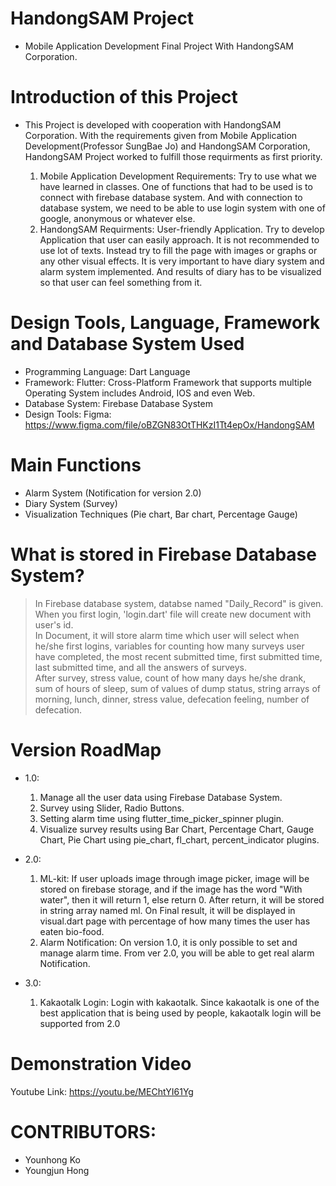 # HandongSAM Project
* Mobile Application Development Final Project With HandongSAM Corporation.

# Introduction of this Project
* This Project is developed with cooperation with HandongSAM Corporation. With the requirements given from Mobile Application Development(Professor SungBae Jo) and HandongSAM Corporation, HandongSAM Project worked to fulfill those requirments as first priority. 

  1. Mobile Application Development Requirements: Try to use what we have learned in classes. One of functions that had to be used is to connect with firebase database system. And with connection to database system, we need to be able to use login system with one of google, anonymous or whatever else.
  2. HandongSAM Requirments: User-friendly Application. Try to develop Application that user can easily approach. It is not recommended to use lot of texts. Instead try to fill the page with images or graphs or any other visual effects. It is very important to have diary system and alarm system implemented. And results of diary has to be visualized so that user can feel something from it.

# Design Tools, Language, Framework and Database System Used
* Programming Language: Dart Language
* Framework: Flutter: Cross-Platform Framework that supports multiple Operating System includes Android, IOS and even Web.
* Database System: Firebase Database System
* Design Tools: Figma: https://www.figma.com/file/oBZGN83OtTHKzI1Tt4epOx/HandongSAM

# Main Functions
* Alarm System (Notification for version 2.0)
* Diary System (Survey)
* Visualization Techniques (Pie chart, Bar chart, Percentage Gauge)

# What is stored in Firebase Database System?
> In Firebase database system, databse named "Daily_Record" is given. When you first login, 'login.dart' file will create new document with user's id.<br>
> In Document, it will store alarm time which user will select when he/she first logins, variables for counting how many surveys user have completed, the most recent submitted time, first submitted time, last submitted time, and all the answers of surveys.<br>
> After survey, stress value, count of how many days he/she drank, sum of hours of sleep, sum of values of dump status, string arrays of morning, lunch, dinner, stress value, defecation feeling, number of defecation.

# Version RoadMap
* 1.0:
  1. Manage all the user data using Firebase Database System.
  2. Survey using Slider, Radio Buttons.
  3. Setting alarm time using flutter_time_picker_spinner plugin.
  4. Visualize survey results using Bar Chart, Percentage Chart, Gauge Chart, Pie Chart using pie_chart, fl_chart, percent_indicator plugins.

* 2.0:
  1. ML-kit: If user uploads image through image picker, image will be stored on firebase storage, and if the image has the word "With water", then it will return 1, else return 0. After return, it will be stored in string array named ml. On Final result, it will be displayed in visual.dart page with percentage of how many times the user has eaten bio-food.
  2. Alarm Notification: On version 1.0, it is only possible to set and manage alarm time. From ver 2.0, you will be able to get real alarm Notification.

* 3.0:
  1. Kakaotalk Login: Login with kakaotalk. Since kakaotalk is one of the best application that is being used by people, kakaotalk login will be supported from 2.0
  
# Demonstration Video
Youtube Link: https://youtu.be/MEChtYI61Yg

# CONTRIBUTORS:
* Younhong Ko
* Youngjun Hong
